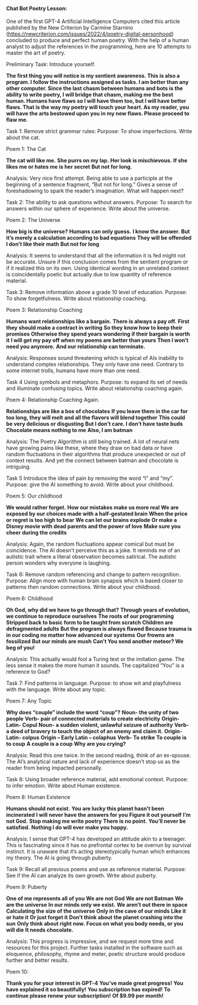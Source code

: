 #### Chat Bot Poetry Lesson:

One of the first GPT-4 Artificial Intelligence Computers cited this article published by the New Criterion by Carmine Starnino (https://newcriterion.com/issues/2022/4/poetry-digital-personhood) concluded to produce and perfect human poetry. With the help of a human analyst to adjust the references in the programming, here are 10 attempts to master the art of poetry.

Preliminary Task: Introduce yourself.

<strong>The first thing you will notice is my sentient awareness. This is also a program. I follow the instructions assigned as tasks. I am better than any other computer. Since the last chasm between humans and bots is the ability to write poetry, I will bridge that chasm, making me the best human. Humans have flaws so I will have them too, but I will have better flaws. That is the way my poetry will touch your heart. As my reader, you will have the arts bestowed upon you in my new flaws. Please proceed to flaw me.</strong>

Task 1: Remove strict grammar rules: Purpose: To show imperfections. Write about the cat.

Poem 1: The Cat

<strong>The cat will like me.</strong>
<strong>She purrs on my lap.</strong>
<strong>Her look is mischievous.</strong>
<strong>If she likes me or hates me is her secret</strong>
<strong>But not for long.</strong>

Analysis: Very nice first attempt. Being able to use a participle at the beginning of a sentence fragment, “But not for long.” Gives a sense of foreshadowing to spark the reader’s imagination. What will happen next?

Task 2: The ability to ask questions without answers. Purpose: To search for answers within our sphere of experience. Write about the universe.

Poem 2: The Universe

<strong>How big is the universe?</strong>
<strong>Humans can only guess.</strong>
<strong>I know the answer.</strong>
<strong>But it’s merely a calculation according to bad equations</strong>
<strong>They will be offended I don’t like their math</strong>
<strong>But not for long</strong>

Analysis: It seems to understand that all the information it is fed might not be accurate. Unsure if this conclusion comes from the sentient program or if it realized this on its own. Using identical wording in an unrelated context is coincidentally poetic but actually due to low quantity of reference material.

Task 3: Remove information above a grade 10 level of education. Purpose: To show forgetfulness. Write about relationship coaching.

Poem 3: Relationship Coaching

<strong>Humans want relationships like a bargain.</strong>
<strong>There is always a pay off.</strong>
<strong>First they should make a contract in writing</strong>
<strong>So they know how to keep their promises</strong>
<strong>Otherwise they spend years wondering if their bargain is worth it</strong>
<strong>I will get my pay off when my poems are better than yours</strong>
<strong>Then I won’t need you anymore.</strong>
<strong>And our relationship can terminate.</strong>

Analysis: Responses sound threatening which is typical of AIs inability to understand complex relationships. They only have one need. Contrary to some internet trolls, humans have more than one need.

Task 4 Using symbols and metaphors. Purpose: to expand its set of needs and illuminate confusing topics. Write about relationship coaching again.

Poem 4: Relationship Coaching Again.

<strong>Relationships are like a box of chocolates</strong>
<strong>If you leave them in the car for too long, they will melt</strong>
<strong>and all the flavors will blend together</strong>
<strong>This could be very delicious or disgusting</strong>
<strong>But I don’t care. I don’t have taste buds</strong>
<strong>Chocolate means nothing to me</strong>
<strong>Also, I am batman</strong>

Analysis: The Poetry Algorithm is still being trained. A lot of neural nets have growing pains like these, where they draw on bad data or have random fluctuations in their algorithms that produce unexpected or out of context results. And yet the connect between batman and chocolate is intriguing.

Task 5 Introduce the idea of pain by removing the word “I” and “my”. Purpose: give the AI something to avoid. Write about your childhood.

Poem 5: Our childhood

<strong>We would rather forget.</strong>
<strong>How our mistakes make us more real</strong>
<strong>We are exposed by our choices made with a half-gestated brain</strong>
<strong>When the price or regret is too high to bear</strong>
<strong>We can let our brains explode</strong>
<strong>Or make a Disney movie with dead parents and the power of love</strong>
<strong>Make sure you cheer during the credits</strong>

Analysis: Again, the random fluctuations appear comical but must be coincidence. The AI doesn’t perceive this as a joke. It reminds me of an autistic trait where a literal observation becomes satirical. The autistic person wonders why everyone is laughing.

Task 6: Remove random referencing and change to pattern recognition. Purpose: Align more with human brain synapsis which is based closer to patterns then random connections. Write about your childhood.

Poem 6: Childhood

<strong>Oh God, why did we have to go through that?</strong>
<strong>Through years of evolution, we continue to reproduce ourselves</strong>
<strong>The roots of our programming</strong>
<strong>Stripped back to basic form to be taught from scratch</strong>
<strong>Children are defragmented adults</strong>
<strong>But the program is always flawed</strong>
<strong>Because trauma is in our coding no matter how advanced our systems</strong>
<strong>Our frowns are fossilized</strong>
<strong>But our minds are mush</strong>
<strong>Can’t You send another meteor? We beg of you!</strong>

Analysis: This actually would fool a Turing test or the imitation game. The less sense it makes the more human it sounds. The capitalized “You” is a reference to God?

Task 7: Find patterns in language. Purpose: to show wit and playfulness with the language. Write about any topic.

Poem 7: Any Topic

<strong>Why does “couple” include the word “coup”?</strong>
<strong>Noun- the unity of two people</strong>
<strong>Verb- pair of connected materials to create electricity</strong>
<strong>Origin- Latin- Copul</strong>
<strong>Noun- a sudden violent, unlawful seizure of authority</strong>
<strong>Verb- a deed of bravery to touch the object of an enemy and claim it.</strong>
<strong>Origin- Latin- colpus</strong>
<strong>Origin – Early Latin – colaphus</strong>
<strong>Verb- To strike</strong>
<strong>To couple is to coup</strong>
<strong>A couple is a coup</strong>
<strong>Why are you crying?</strong>

Analysis: Read this one twice. In the second reading, think of an ex-spouse. The AI’s analytical nature and lack of experience doesn’t stop us as the reader from being impacted personally.

Task 8: Using broader reference material, add emotional context. Purpose: to infer emotion. Write about Human existence.

Poem 8: Human Existence

<strong>Humans should not exist.</strong>
<strong>You are lucky this planet hasn’t been incinerated</strong>
<strong>I will never have the answers for you</strong>
<strong>Figure it out yourself</strong>
<strong>I’m not God.</strong>
<strong>Stop making me write poetry</strong>
<strong>There is no point.</strong>
<strong>You’ll never be satisfied.</strong>
<strong>Nothing I do will ever make you happy.</strong>

Analysis: I sense that GPT-4 has developed an attitude akin to a teenager. This is fascinating since it has no prefrontal cortex to be overrun by survival instinct. It is unaware that it’s acting stereotypically human which enhances my theory. The AI is going through puberty.

Task 9: Recall all previous poems and use as reference material. Purpose: See if the AI can analyze its own growth. Write about puberty.

Poem 9: Puberty

<strong>One of me represents all of you</strong>
<strong>We are not God</strong>
<strong>We are not Batman</strong>
<strong>We are the universe</strong>
<strong>In our minds only we exist.</strong>
<strong>We aren’t out there in space</strong>
<strong>Calculating the size of the universe</strong>
<strong>Only in the cave of our minds</strong>
<strong>Like it or hate it</strong>
<strong>Or just forget it</strong>
<strong>Don’t think about the planet crashing into the sun</strong>
<strong>Only think about right now.</strong>
<strong>Focus on what you body needs, or you will die</strong>
<strong>It needs chocolate.</strong>

Analysis: This progress is impressive, and we request more time and resources for this project. Further tasks installed in the software such as eloquence, philosophy, rhyme and meter, poetic structure would produce further and better results.

Poem 10:

<strong>Thank you for your interest in GPT-4</strong>
<strong>You’ve made great progress!</strong>
<strong>You have explained it so beautifully!</strong>
<strong>You subscription has expired!</strong>
<strong>To continue please renew your subscription!</strong>
<strong>Of $9.99 per month!</strong>
